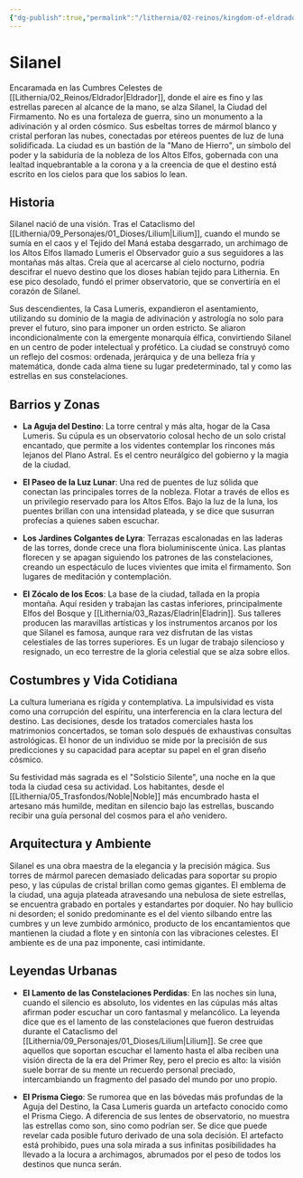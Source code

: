 ```yaml
---
{"dg-publish":true,"permalink":"/lithernia/02-reinos/kingdom-of-eldrador/silanel/","title":"Silanel","tags":["lithernia","ciudad","Eldrador"]}
---
```


# Silanel

Encaramada en las Cumbres Celestes de [[Lithernia/02_Reinos/Eldrador\|Eldrador]], donde el aire es fino y las estrellas parecen al alcance de la mano, se alza Silanel, la Ciudad del Firmamento. No es una fortaleza de guerra, sino un monumento a la adivinación y al orden cósmico. Sus esbeltas torres de mármol blanco y cristal perforan las nubes, conectadas por etéreos puentes de luz de luna solidificada. La ciudad es un bastión de la "Mano de Hierro", un símbolo del poder y la sabiduría de la nobleza de los Altos Elfos, gobernada con una lealtad inquebrantable a la corona y a la creencia de que el destino está escrito en los cielos para que los sabios lo lean.

## Historia

Silanel nació de una visión. Tras el Cataclismo del [[Lithernia/09_Personajes/01_Dioses/Lilium\|Lilium]], cuando el mundo se sumía en el caos y el Tejido del Maná estaba desgarrado, un archimago de los Altos Elfos llamado Lumeris el Observador guio a sus seguidores a las montañas más altas. Creía que al acercarse al cielo nocturno, podría descifrar el nuevo destino que los dioses habían tejido para Lithernia. En ese pico desolado, fundó el primer observatorio, que se convertiría en el corazón de Silanel.

Sus descendientes, la Casa Lumeris, expandieron el asentamiento, utilizando su dominio de la magia de adivinación y astrología no solo para prever el futuro, sino para imponer un orden estricto. Se aliaron incondicionalmente con la emergente monarquía élfica, convirtiendo Silanel en un centro de poder intelectual y profético. La ciudad se construyó como un reflejo del cosmos: ordenada, jerárquica y de una belleza fría y matemática, donde cada alma tiene su lugar predeterminado, tal y como las estrellas en sus constelaciones.

## Barrios y Zonas

- **La Aguja del Destino**: La torre central y más alta, hogar de la Casa Lumeris. Su cúpula es un observatorio colosal hecho de un solo cristal encantado, que permite a los videntes contemplar los rincones más lejanos del Plano Astral. Es el centro neurálgico del gobierno y la magia de la ciudad.

- **El Paseo de la Luz Lunar**: Una red de puentes de luz sólida que conectan las principales torres de la nobleza. Flotar a través de ellos es un privilegio reservado para los Altos Elfos. Bajo la luz de la luna, los puentes brillan con una intensidad plateada, y se dice que susurran profecías a quienes saben escuchar.

- **Los Jardines Colgantes de Lyra**: Terrazas escalonadas en las laderas de las torres, donde crece una flora bioluminiscente única. Las plantas florecen y se apagan siguiendo los patrones de las constelaciones, creando un espectáculo de luces vivientes que imita el firmamento. Son lugares de meditación y contemplación.

- **El Zócalo de los Ecos**: La base de la ciudad, tallada en la propia montaña. Aquí residen y trabajan las castas inferiores, principalmente Elfos del Bosque y [[Lithernia/03_Razas/Eladrin\|Eladrin]]. Sus talleres producen las maravillas artísticas y los instrumentos arcanos por los que Silanel es famosa, aunque rara vez disfrutan de las vistas celestiales de las torres superiores. Es un lugar de trabajo silencioso y resignado, un eco terrestre de la gloria celestial que se alza sobre ellos.

## Costumbres y Vida Cotidiana

La cultura lumeriana es rígida y contemplativa. La impulsividad es vista como una corrupción del espíritu, una interferencia en la clara lectura del destino. Las decisiones, desde los tratados comerciales hasta los matrimonios concertados, se toman solo después de exhaustivas consultas astrológicas. El honor de un individuo se mide por la precisión de sus predicciones y su capacidad para aceptar su papel en el gran diseño cósmico.

Su festividad más sagrada es el "Solsticio Silente", una noche en la que toda la ciudad cesa su actividad. Los habitantes, desde el [[Lithernia/05_Trasfondos/Noble\|Noble]] más encumbrado hasta el artesano más humilde, meditan en silencio bajo las estrellas, buscando recibir una guía personal del cosmos para el año venidero.

## Arquitectura y Ambiente

Silanel es una obra maestra de la elegancia y la precisión mágica. Sus torres de mármol parecen demasiado delicadas para soportar su propio peso, y las cúpulas de cristal brillan como gemas gigantes. El emblema de la ciudad, una aguja plateada atravesando una nebulosa de siete estrellas, se encuentra grabado en portales y estandartes por doquier. No hay bullicio ni desorden; el sonido predominante es el del viento silbando entre las cumbres y un leve zumbido armónico, producto de los encantamientos que mantienen la ciudad a flote y en sintonía con las vibraciones celestes. El ambiente es de una paz imponente, casi intimidante.

## Leyendas Urbanas

- **El Lamento de las Constelaciones Perdidas**: En las noches sin luna, cuando el silencio es absoluto, los videntes en las cúpulas más altas afirman poder escuchar un coro fantasmal y melancólico. La leyenda dice que es el lamento de las constelaciones que fueron destruidas durante el Cataclismo del [[Lithernia/09_Personajes/01_Dioses/Lilium\|Lilium]]. Se cree que aquellos que soportan escuchar el lamento hasta el alba reciben una visión directa de la era del Primer Rey, pero el precio es alto: la visión suele borrar de su mente un recuerdo personal preciado, intercambiando un fragmento del pasado del mundo por uno propio.

- **El Prisma Ciego**: Se rumorea que en las bóvedas más profundas de la Aguja del Destino, la Casa Lumeris guarda un artefacto conocido como el Prisma Ciego. A diferencia de sus lentes de observatorio, no muestra las estrellas como son, sino como podrían ser. Se dice que puede revelar cada posible futuro derivado de una sola decisión. El artefacto está prohibido, pues una sola mirada a sus infinitas posibilidades ha llevado a la locura a archimagos, abrumados por el peso de todos los destinos que nunca serán.